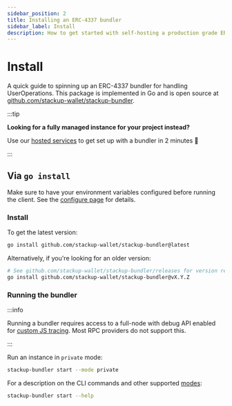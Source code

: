 ```yaml
---
sidebar_position: 2
title: Installing an ERC-4337 bundler
sidebar_label: Install
description: How to get started with self-hosting a production grade ERC-4337 bundler with Stackup's open source implementation.
---
```


# Install

A quick guide to spinning up an ERC-4337 bundler for handling UserOperations. This package is implemented in Go and is open source at [github.com/stackup-wallet/stackup-bundler](https://github.com/stackup-wallet/stackup-bundler).

:::tip

**Looking for a fully managed instance for your project instead?**

Use our [hosted services](https://app.stackup.sh/sign-in) to get set up with a bundler in 2 minutes 🚀

:::

## Via `go install`

Make sure to have your environment variables configured before running the client. See the [configure page](./configure.md) for details.

### Install

To get the latest version:

```bash
go install github.com/stackup-wallet/stackup-bundler@latest
```

Alternatively, if you're looking for an older version:

```bash
# See github.com/stackup-wallet/stackup-bundler/releases for version releases
go install github.com/stackup-wallet/stackup-bundler@vX.Y.Z
```

### Running the bundler

:::info

Running a bundler requires access to a full-node with debug API enabled for [custom JS tracing](https://geth.ethereum.org/docs/developers/evm-tracing/custom-tracer#custom-javascript-tracing). Most RPC providers do not support this.

:::

Run an instance in `private` mode:

```bash
stackup-bundler start --mode private
```

For a description on the CLI commands and other supported [modes](./introduction#modes):

```bash
stackup-bundler start --help
```
